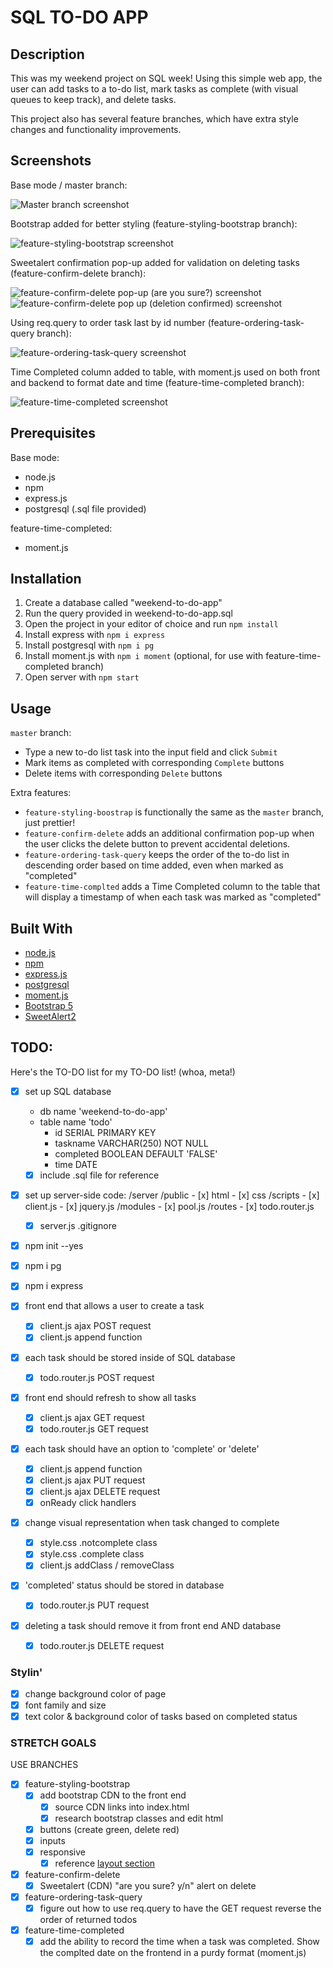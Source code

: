 # SQL TO-DO APP

## Description

This was my weekend project on SQL week! Using this simple web app, the user can add tasks to a to-do list, mark tasks as complete (with visual queues to keep track), and delete tasks.

This project also has several feature branches, which have extra style changes and functionality improvements.

## Screenshots

Base mode / master branch:

![Master branch screenshot](/images/master.png)


Bootstrap added for better styling (feature-styling-bootstrap branch):

![feature-styling-bootstrap screenshot](/images/feature-styling-bootstrap.png)


Sweetalert confirmation pop-up added for validation on deleting tasks (feature-confirm-delete branch):

![feature-confirm-delete pop-up (are you sure?) screenshot](/images/feature-confirm-delete1.png)
![feature-confirm-delete pop up (deletion confirmed) screenshot](/images/feature-confirm-delete2.png)


Using req.query to order task last by id number (feature-ordering-task-query branch):

![feature-ordering-task-query screenshot](/images/feature-ordering-task-query.png)


Time Completed column added to table, with moment.js used on both front and backend to format date and time (feature-time-completed branch):

![feature-time-completed screenshot](/images/feature-time-completed.png)

## Prerequisites

Base mode:
- node.js
- npm
- express.js
- postgresql (.sql file provided)

feature-time-completed:
- moment.js

## Installation

1. Create a database called "weekend-to-do-app"
2. Run the query provided in weekend-to-do-app.sql
3. Open the project in your editor of choice and run `npm install`
4. Install express with `npm i express`
5. Install postgresql with `npm i pg`
6. Install moment.js with `npm i moment` (optional, for use with feature-time-completed branch)
7. Open server with `npm start`

## Usage

`master` branch:
- Type a new to-do list task into the input field and click `Submit`
- Mark items as completed with corresponding `Complete` buttons
- Delete items with corresponding `Delete` buttons

Extra features:
- `feature-styling-boostrap` is functionally the same as the `master` branch, just prettier!
- `feature-confirm-delete` adds an additional confirmation pop-up when the user clicks the delete button to prevent accidental deletions.
- `feature-ordering-task-query` keeps the order of the to-do list in descending order based on time added, even when marked as "completed"
- `feature-time-complted` adds a Time Completed column to the table that will display a timestamp of when each task was marked as "completed"

## Built With
- [node.js](https://nodejs.org/en)
- [npm](https://www.npmjs.com/)
- [express.js](https://expressjs.com/)
- [postgresql](https://www.postgresql.org/)
- [moment.js](https://momentjs.com/)
- [Bootstrap 5](https://getbootstrap.com/)
- [SweetAlert2](https://sweetalert2.github.io/)

## TODO:

Here's the TO-DO list for my TO-DO list! (whoa, meta!)

- [x] set up SQL database
    - db name 'weekend-to-do-app'
    - table name 'todo'
        - id SERIAL PRIMARY KEY
        - taskname VARCHAR(250) NOT NULL
        - completed BOOLEAN DEFAULT 'FALSE'
        - time DATE
    - [x] include .sql file for reference

- [x] set up server-side code:
    /server
        /public
        - [x] html
        - [x] css
            /scripts
            - [x] client.js
            - [x] jquery.js
        /modules
        - [x] pool.js
        /routes
        - [x] todo.router.js
    - [x] server.js
    .gitignore
- [x] npm init --yes
- [x] npm i pg
- [x] npm i express

- [x] front end that allows a user to create a task
    - [x] client.js ajax POST request
    - [x] client.js append function

- [x] each task should be stored inside of SQL database
    - [x] todo.router.js POST request

- [x] front end should refresh to show all tasks
    - [x] client.js ajax GET request
    - [x] todo.router.js GET request

- [x] each task should have an option to 'complete' or 'delete'
    - [x] client.js append function
    - [x] client.js ajax PUT request
    - [x] client.js ajax DELETE request
    - [x] onReady click handlers

- [x] change visual representation when task changed to complete
    - [x] style.css .notcomplete class
    - [x] style.css .complete class
    - [x] client.js addClass / removeClass

- [x] 'completed' status should be stored in database
    - [x] todo.router.js PUT request

- [x] deleting a task should remove it from front end AND database
    - [x] todo.router.js DELETE request

### Stylin'

- [x] change background color of page
- [x] font family and size
- [x] text color & background color of tasks based on completed status

### STRETCH GOALS

USE BRANCHES

- [x] feature-styling-bootstrap
    - [x] add bootstrap CDN to the front end
        - [x] source CDN links into index.html
        - [x] research bootstrap classes and edit html
    - [x] buttons (create green, delete red)
    - [x] inputs
    - [x] responsive
        - [x] reference [layout section](https://getbootstrap.com/docs/4.1/layout/overview/)

- [x] feature-confirm-delete
    - [x] Sweetalert (CDN) "are you sure? y/n" alert on delete

- [x] feature-ordering-task-query
    - [x] figure out how to use req.query to have the GET request reverse the order of returned todos

- [x] feature-time-completed
    - [x] add the ability to record the time when a task was completed. Show the complted date on the frontend in a purdy format (moment.js)